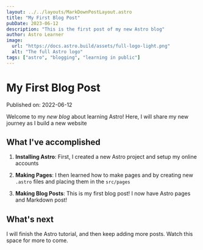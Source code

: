 ```yaml
---
layout: ../../layouts/MarkDownPostLayout.astro
title: "My First Blog Post"
pubDate: 2023-06-12
description: "This is the first post of my new Astro blog"
author: Astro Learner
image:
  url: "https://docs.astro.build/assets/full-logo-light.png"
  alt: "The full Astro logo"
tags: ["astro", "blogging", "learning in public"]
---
```


# My First Blog Post

Published on: 2022-06-12

Welcome to my _new blog_ about learning Astro! Here, I will share my new journey as I build a new website

## What I've accomplished

1. **Installing Astro**: First, I created a new Astro project and setup my online accounts

2. **Making Pages**: I then learned how to make pages and by creating new `.astro` files and placing them in the `src/pages`

3. **Making Blog Posts**: This is my first blog post! I now have Astro pages and Markdown post!

## What's next

I will finish the Astro tutorial, and then keep adding more posts. Watch this space for more to come.
